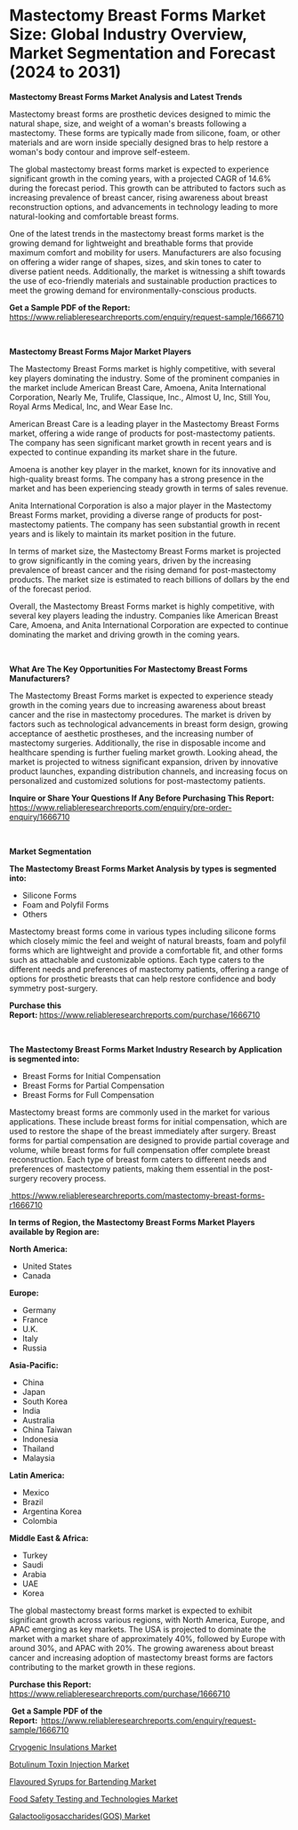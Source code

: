 <p><h1>Mastectomy Breast Forms Market Size: Global Industry Overview, Market Segmentation and Forecast (2024 to 2031)</h1></p><p><strong>Mastectomy Breast Forms Market Analysis and Latest Trends</strong></p>
<p><p>Mastectomy breast forms are prosthetic devices designed to mimic the natural shape, size, and weight of a woman's breasts following a mastectomy. These forms are typically made from silicone, foam, or other materials and are worn inside specially designed bras to help restore a woman's body contour and improve self-esteem.</p><p>The global mastectomy breast forms market is expected to experience significant growth in the coming years, with a projected CAGR of 14.6% during the forecast period. This growth can be attributed to factors such as increasing prevalence of breast cancer, rising awareness about breast reconstruction options, and advancements in technology leading to more natural-looking and comfortable breast forms.</p><p>One of the latest trends in the mastectomy breast forms market is the growing demand for lightweight and breathable forms that provide maximum comfort and mobility for users. Manufacturers are also focusing on offering a wider range of shapes, sizes, and skin tones to cater to diverse patient needs. Additionally, the market is witnessing a shift towards the use of eco-friendly materials and sustainable production practices to meet the growing demand for environmentally-conscious products.</p></p>
<p><strong>Get a Sample PDF of the Report:&nbsp;</strong> <a href="https://www.reliableresearchreports.com/enquiry/request-sample/1666710">https://www.reliableresearchreports.com/enquiry/request-sample/1666710</a></p>
<p>&nbsp;</p>
<p><strong>Mastectomy Breast Forms Major Market Players</strong></p>
<p><p>The Mastectomy Breast Forms market is highly competitive, with several key players dominating the industry. Some of the prominent companies in the market include American Breast Care, Amoena, Anita International Corporation, Nearly Me, Trulife, Classique, Inc., Almost U, Inc, Still You, Royal Arms Medical, Inc, and Wear Ease Inc.</p><p>American Breast Care is a leading player in the Mastectomy Breast Forms market, offering a wide range of products for post-mastectomy patients. The company has seen significant market growth in recent years and is expected to continue expanding its market share in the future.</p><p>Amoena is another key player in the market, known for its innovative and high-quality breast forms. The company has a strong presence in the market and has been experiencing steady growth in terms of sales revenue.</p><p>Anita International Corporation is also a major player in the Mastectomy Breast Forms market, providing a diverse range of products for post-mastectomy patients. The company has seen substantial growth in recent years and is likely to maintain its market position in the future.</p><p>In terms of market size, the Mastectomy Breast Forms market is projected to grow significantly in the coming years, driven by the increasing prevalence of breast cancer and the rising demand for post-mastectomy products. The market size is estimated to reach billions of dollars by the end of the forecast period.</p><p>Overall, the Mastectomy Breast Forms market is highly competitive, with several key players leading the industry. Companies like American Breast Care, Amoena, and Anita International Corporation are expected to continue dominating the market and driving growth in the coming years.</p></p>
<p>&nbsp;</p>
<p><strong>What Are The Key Opportunities For Mastectomy Breast Forms Manufacturers?</strong></p>
<p><p>The Mastectomy Breast Forms market is expected to experience steady growth in the coming years due to increasing awareness about breast cancer and the rise in mastectomy procedures. The market is driven by factors such as technological advancements in breast form design, growing acceptance of aesthetic prostheses, and the increasing number of mastectomy surgeries. Additionally, the rise in disposable income and healthcare spending is further fueling market growth. Looking ahead, the market is projected to witness significant expansion, driven by innovative product launches, expanding distribution channels, and increasing focus on personalized and customized solutions for post-mastectomy patients.</p></p>
<p><strong>Inquire or Share Your Questions If Any Before Purchasing This Report:</strong> <a href="https://www.reliableresearchreports.com/enquiry/pre-order-enquiry/1666710">https://www.reliableresearchreports.com/enquiry/pre-order-enquiry/1666710</a></p>
<p>&nbsp;</p>
<p><strong>Market Segmentation</strong></p>
<p><strong>The Mastectomy Breast Forms Market Analysis by types is segmented into:</strong></p>
<p><ul><li>Silicone Forms</li><li>Foam and Polyfil Forms</li><li>Others</li></ul></p>
<p><p>Mastectomy breast forms come in various types including silicone forms which closely mimic the feel and weight of natural breasts, foam and polyfil forms which are lightweight and provide a comfortable fit, and other forms such as attachable and customizable options. Each type caters to the different needs and preferences of mastectomy patients, offering a range of options for prosthetic breasts that can help restore confidence and body symmetry post-surgery.</p></p>
<p><strong>Purchase this Report:&nbsp;</strong><a href="https://www.reliableresearchreports.com/purchase/1666710">https://www.reliableresearchreports.com/purchase/1666710</a></p>
<p>&nbsp;</p>
<p><strong>The Mastectomy Breast Forms Market Industry Research by Application is segmented into:</strong></p>
<p><ul><li>Breast Forms for Initial Compensation</li><li>Breast Forms for Partial Compensation</li><li>Breast Forms for Full Compensation</li></ul></p>
<p><p>Mastectomy breast forms are commonly used in the market for various applications. These include breast forms for initial compensation, which are used to restore the shape of the breast immediately after surgery. Breast forms for partial compensation are designed to provide partial coverage and volume, while breast forms for full compensation offer complete breast reconstruction. Each type of breast form caters to different needs and preferences of mastectomy patients, making them essential in the post-surgery recovery process.</p></p>
<p><a href="https://www.reliableresearchreports.com/mastectomy-breast-forms-r1666710">&nbsp;https://www.reliableresearchreports.com/mastectomy-breast-forms-r1666710</a></p>
<p><strong>In terms of Region, the Mastectomy Breast Forms Market Players available by Region are:</strong></p>
<p>
    <p> <strong> North America: </strong>
        <ul>
            <li>United States</li>
            <li>Canada</li>
        </ul>
        </p> 
    <p> <strong> Europe: </strong>
        <ul>
            <li>Germany</li>
            <li>France</li>
            <li>U.K.</li>
            <li>Italy</li>
            <li>Russia</li>
        </ul>
        </p> 
    <p> <strong> Asia-Pacific: </strong>
        <ul>
            <li>China</li>
            <li>Japan</li>
            <li>South Korea</li>
            <li>India</li>
            <li>Australia</li>
            <li>China Taiwan</li>
            <li>Indonesia</li>
            <li>Thailand</li>
            <li>Malaysia</li>
        </ul>
        </p> 
    <p> <strong> Latin America: </strong>
        <ul>
            <li>Mexico</li>
            <li>Brazil</li>
            <li>Argentina Korea</li>
            <li>Colombia</li>
        </ul>
        </p> 
    <p> <strong> Middle East & Africa: </strong>
        <ul>
            <li>Turkey</li>
            <li>Saudi</li>
            <li>Arabia</li>
            <li>UAE</li>
            <li>Korea</li>
        </ul>
    </p>
    </p>
<p><p>The global mastectomy breast forms market is expected to exhibit significant growth across various regions, with North America, Europe, and APAC emerging as key markets. The USA is projected to dominate the market with a market share of approximately 40%, followed by Europe with around 30%, and APAC with 20%. The growing awareness about breast cancer and increasing adoption of mastectomy breast forms are factors contributing to the market growth in these regions.</p></p>
<p><strong>Purchase this Report: </strong><a href="https://www.reliableresearchreports.com/purchase/1666710">https://www.reliableresearchreports.com/purchase/1666710</a></p>
<p>&nbsp;<strong>Get a Sample PDF of the Report:&nbsp;&nbsp;</strong><a href="https://www.reliableresearchreports.com/enquiry/request-sample/1666710">https://www.reliableresearchreports.com/enquiry/request-sample/1666710</a></p>
<p><strong></strong></p>
<p><p><a href="https://github.com/jadenRaynor/Market-Research-Report-List-1/blob/main/cryogenic-insulations-market.md">Cryogenic Insulations Market</a></p><p><a href="https://github.com/JordyBecker/Market-Research-Report-List-1/blob/main/botulinum-toxin-injection-market.md">Botulinum Toxin Injection Market</a></p><p><a href="https://medium.com/@millerjimk/flavoured-syrups-for-bartending-market-outlook-complete-industry-analysis-2024-to-2031-182695441a54">Flavoured Syrups for Bartending Market</a></p><p><a href="https://medium.com/@tedbrakus/food-safety-testing-and-technologies-market-size-share-trends-analysis-report-by-end-use-food-3397f4e8ed81">Food Safety Testing and Technologies Market</a></p><p><a href="https://medium.com/@madw10245644/galactooligosaccharides-gos-market-size-growth-and-industry-analysis-by-market-segmentation-and-8a3d771a72f7">Galactooligosaccharides(GOS) Market</a></p></p>